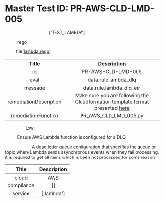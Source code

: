



# Master Test ID: PR-AWS-CLD-LMD-005


***<font color="white">Master Snapshot Id:</font>*** ['TEST_LAMBDA']

***<font color="white">type:</font>*** rego

***<font color="white">rule:</font>*** file([lambda.rego])  
  
  
  
  

|Title|Description|
| :---: | :---: |
|id|PR-AWS-CLD-LMD-005|
|eval|data.rule.lambda_dlq|
|message|data.rule.lambda_dlq_err|
|remediationDescription|Make sure you are following the Cloudformation template format presented <a href='https://docs.aws.amazon.com/AWSCloudFormation/latest/UserGuide/aws-resource-lambda-function.html#cfn-lambda-function-deadletterconfig' target='_blank'>here</a>|
|remediationFunction|PR_AWS_CLD_LMD_005.py|


***<font color="white">Severity:</font>*** Low

***<font color="white">Title:</font>*** Ensure AWS Lambda function is configured for a DLQ

***<font color="white">Description:</font>*** A dead letter queue configuration that specifies the queue or topic where Lambda sends asynchronous events when they fail processing. it is required to get all items which is been not processed for some reason  
  
  

|Title|Description|
| :---: | :---: |
|cloud|AWS|
|compliance|[]|
|service|['lambda']|



[lambda.rego]: https://github.com/prancer-io/prancer-compliance-test/tree/master/aws/cloud/lambda.rego
